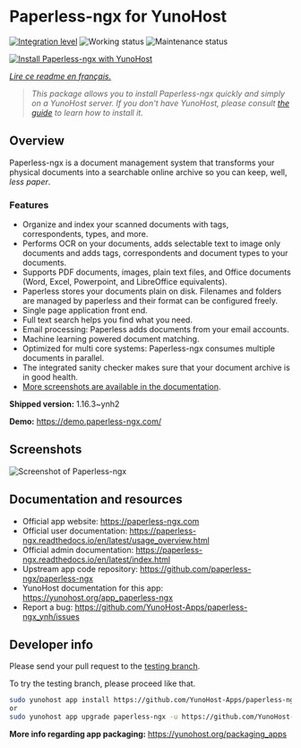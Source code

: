 <!--
N.B.: This README was automatically generated by https://github.com/YunoHost/apps/tree/master/tools/README-generator
It shall NOT be edited by hand.
-->

# Paperless-ngx for YunoHost

[![Integration level](https://dash.yunohost.org/integration/paperless-ngx.svg)](https://dash.yunohost.org/appci/app/paperless-ngx) ![Working status](https://ci-apps.yunohost.org/ci/badges/paperless-ngx.status.svg) ![Maintenance status](https://ci-apps.yunohost.org/ci/badges/paperless-ngx.maintain.svg)

[![Install Paperless-ngx with YunoHost](https://install-app.yunohost.org/install-with-yunohost.svg)](https://install-app.yunohost.org/?app=paperless-ngx)

*[Lire ce readme en français.](./README_fr.md)*

> *This package allows you to install Paperless-ngx quickly and simply on a YunoHost server.
If you don't have YunoHost, please consult [the guide](https://yunohost.org/#/install) to learn how to install it.*

## Overview

Paperless-ngx is a document management system that transforms your physical documents into a searchable online archive so you can keep, well, *less paper*.

### Features

* Organize and index your scanned documents with tags, correspondents, types, and more.
* Performs OCR on your documents, adds selectable text to image only documents and adds tags, correspondents and document types to your documents.
* Supports PDF documents, images, plain text files, and Office documents (Word, Excel, Powerpoint, and LibreOffice equivalents).
* Paperless stores your documents plain on disk. Filenames and folders are managed by paperless and their format can be configured freely.
* Single page application front end.
* Full text search helps you find what you need.
* Email processing: Paperless adds documents from your email accounts.
* Machine learning powered document matching.
* Optimized for multi core systems: Paperless-ngx consumes multiple documents in parallel.
* The integrated sanity checker makes sure that your document archive is in good health.
* [More screenshots are available in the documentation](https://paperless-ngx.readthedocs.io/en/latest/screenshots.html).


**Shipped version:** 1.16.3~ynh2

**Demo:** https://demo.paperless-ngx.com/

## Screenshots

![Screenshot of Paperless-ngx](./doc/screenshots/documents-wchrome-dark.png)

## Documentation and resources

* Official app website: <https://paperless-ngx.com>
* Official user documentation: <https://paperless-ngx.readthedocs.io/en/latest/usage_overview.html>
* Official admin documentation: <https://paperless-ngx.readthedocs.io/en/latest/index.html>
* Upstream app code repository: <https://github.com/paperless-ngx/paperless-ngx>
* YunoHost documentation for this app: <https://yunohost.org/app_paperless-ngx>
* Report a bug: <https://github.com/YunoHost-Apps/paperless-ngx_ynh/issues>

## Developer info

Please send your pull request to the [testing branch](https://github.com/YunoHost-Apps/paperless-ngx_ynh/tree/testing).

To try the testing branch, please proceed like that.

``` bash
sudo yunohost app install https://github.com/YunoHost-Apps/paperless-ngx_ynh/tree/testing --debug
or
sudo yunohost app upgrade paperless-ngx -u https://github.com/YunoHost-Apps/paperless-ngx_ynh/tree/testing --debug
```

**More info regarding app packaging:** <https://yunohost.org/packaging_apps>
